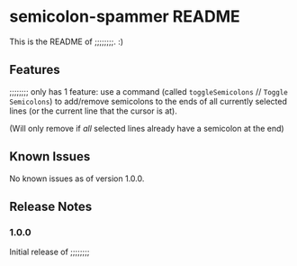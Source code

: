 # semicolon-spammer README

This is the README of ;;;;;;;;. :)

## Features

;;;;;;;; only has 1 feature: use a command (called `toggleSemicolons` // `Toggle Semicolons`) to add/remove semicolons to the ends of all currently selected lines (or the current line that the cursor is at).

(Will only remove if *all* selected lines already have a semicolon at the end)

<!-- \!\[feature X\]\(images/feature-x.png\) -->

## Known Issues

No known issues as of version 1.0.0.

## Release Notes



### 1.0.0

Initial release of ;;;;;;;;